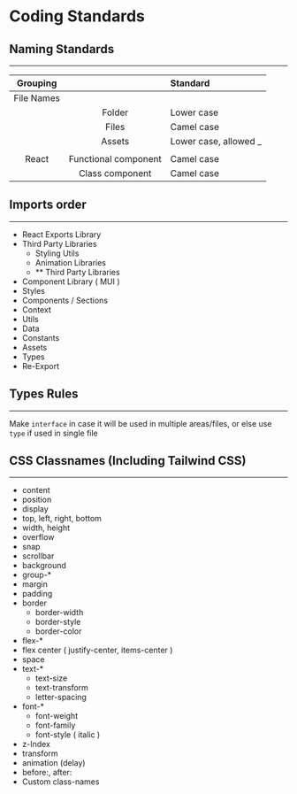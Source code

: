 # Coding Standards

## Naming Standards

---

|  Grouping  |                      | Standard               |
| :--------: | :------------------: | :--------------------- |
| File Names |                      |                        |
|            |        Folder        | Lower case             |
|            |        Files         | Camel case             |
|            |        Assets        | Lower case, allowed \_ |
|            |                      |                        |
|   React    | Functional component | Camel case             |
|            |   Class component    | Camel case             |

## Imports order

---

- React Exports Library
- Third Party Libraries
  - Styling Utils
  - Animation Libraries
  - \*\* Third Party Libraries
- Component Library ( MUI )
- Styles
- Components / Sections
- Context
- Utils
- Data
- Constants
- Assets
- Types
- Re-Export

## Types Rules

---

Make `interface` in case it will be used in multiple areas/files, or else use `type` if used in single file

## CSS Classnames (Including Tailwind CSS)

---

- content
- position
- display
- top, left, right, bottom
- width, height
- overflow
- snap
- scrollbar
- background
- group-\*
- margin
- padding
- border
  - border-width
  - border-style
  - border-color
- flex-\*
- flex center ( justify-center, items-center )
- space
- text-\*
  - text-size
  - text-transform
  - letter-spacing
- font-\*
  - font-weight
  - font-family
  - font-style ( italic )
- z-Index
- transform
- animation (delay)
- before:, after:
- Custom class-names
